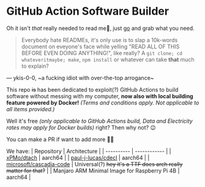 # GitHub Action Software Builder
Oh it isn't *that* really needed to read me🥱, just [go](https://github.com/ykis-0-0/software-builder/actions) and grab what you need.

> Everybody hate READMEs, it's only use is to slap a 10k-words document on eveyone's face while yelling "READ ALL OF THIS BEFORE EVEN DOING ANYTHING!", like really? A `git clone; cd whateveritmaybe; make`, `npm install` or  whatever can take **that** much to explain?

&mdash; ykis-0-0, ~a fucking idiot with over-the-top arrogance~

This repo ~~is~~ has been dedicated to exploit(?) GitHub Actions to build software without messing with my computer, **now also with local building feature powered by Docker!** *(Terms and conditions apply. Not applicable to all items provided.)*

Well it's free *(only applicable to GitHub Actions build, Data and Electricity rates may apply for Docker builds)* right? Then why not? 😉

You can make a PR if want to add more 💁‍♂️

We have:
| Repository   | Architecture |
| ----------   | ------------ |
| [xPMo/dtach](https://www.github.com/xPMo/dtach)   | aarch64 |
| [paul-j-lucas/cdecl](https://www.github.com/paul-j-lucas/cdecl) | aarch64 |
| [microsoft/cascadia-code](https://www.github.com/microsoft/cascadia-code) | Universal(?) ~~hey it's a TTF does arch really matter for that?~~ |
| Manjaro ARM Minimal Image for Raspberry Pi 4B | aarch64 |
